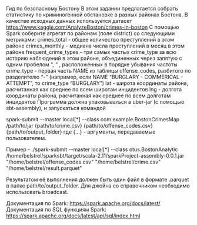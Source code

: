 Гид по безопасному Бостону
В этом задании предлагается собрать статистику по криминогенной обстановке в разных районах Бостона. 
В качестве исходных данных используется датасет
https://www.kaggle.com/AnalyzeBoston/crimes-in-boston
С помощью Spark соберите агрегат по районам (поле district) со следующими метриками:
crimes_total - общее количество преступлений в этом районе
crimes_monthly - медиана числа преступлений в месяц в этом районе
frequent_crime_types - три самых частых crime_type за всю историю наблюдений в этом районе, 
объединенных через запятую с одним пробелом “, ” 
, расположенных в порядке убывания частоты
crime_type - первая часть NAME из таблицы offense_codes, разбитого по разделителю “-” 
(например, если NAME “BURGLARY - COMMERICAL - ATTEMPT”, то crime_type “BURGLARY”)
lat - широта координаты района, расчитанная как среднее по всем широтам инцидентов
lng - долгота координаты района, расчитанная как среднее по всем долготам инцидентов
Программа должна упаковываться в uber-jar (с помощью sbt-assembly), и запускаться командой

spark-submit --master local[*] --class com.example.BostonCrimesMap /path/to/jar {path/to/crime.csv}
{path/to/offense_codes.csv} {path/to/output_folder}
где {...} - аргументы, передаваемые пользователем.

Пример - 
./spark-submit --master local[*] --class otus.BostonAnalytic 
/home/belstrel/sparksbt/target/scala-2.11/sparkProject-assembly-0.0.1.jar 
"/home/belstrel/offense_codes.csv"  "/home/belstrel/crime.csv"  "/home/belstrel/result.parquet"

Результатом её выполнения должен быть один файл в формате .parquet в папке path/to/output_folder.
Для джойна со справочником необходимо использовать broadcast.




Документация по Spark: https://spark.apache.org/docs/latest/
Документация по SQL функциям Spark: https://spark.apache.org/docs/latest/api/sql/index.html

